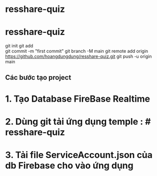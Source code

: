 # resshare-quiz
# resshare-quiz
 
git init
git add  
git commit -m "first commit"
git branch -M main
git remote add origin https://github.com/hoangdungdung/resshare-quiz.git
git push -u origin main
## Các bước tạo project
# 1. Tạo Database FireBase Realtime  
# 2. Dùng git tải ứng dụng temple : # resshare-quiz
# 3. Tải file ServiceAccount.json của db Firebase cho vào ứng dụng

